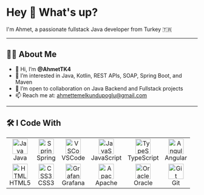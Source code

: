 <h1 align="left">Hey 👋 What's up?</h1>

<p align="left">I'm Ahmet, a passionate fullstack Java developer from Turkey 🇹🇷</p>

---

<h2 align="left">🧑‍💻 About Me</h2>

<ul align="left">
  <li>👋 Hi, I’m <strong>@AhmetTK4</strong></li>
  <li>👀 I’m interested in Java, Kotlin, REST APIs, SOAP, Spring Boot, and Maven</li>
  <li>💼 I’m open to collaboration on Java Backend and Fullstack projects</li>
  <li>📫 Reach me at: <a href="mailto:ahmettemelkundupoglu@gmail.com">ahmettemelkundupoglu@gmail.com</a></li>
</ul>

---

<h2 align="left">🛠️ I Code With</h2>

<table>
  <tr>
    <td align="center"><img src="https://cdn.jsdelivr.net/gh/devicons/devicon/icons/java/java-original.svg" height="40" alt="Java" /><br>Java</td>
    <td align="center"><img src="https://cdn.jsdelivr.net/gh/devicons/devicon/icons/spring/spring-original.svg" height="40" alt="Spring" /><br>Spring</td>
    <td align="center"><img src="https://cdn.jsdelivr.net/gh/devicons/devicon/icons/vscode/vscode-original.svg" height="40" alt="VSCode" /><br>VSCode</td>
    <td align="center"><img src="https://cdn.jsdelivr.net/gh/devicons/devicon/icons/javascript/javascript-original.svg" height="40" alt="JavaScript" /><br>JavaScript</td>
    <td align="center"><img src="https://cdn.jsdelivr.net/gh/devicons/devicon/icons/typescript/typescript-original.svg" height="40" alt="TypeScript" /><br>TypeScript</td>
    <td align="center"><img src="https://cdn.jsdelivr.net/gh/devicons/devicon/icons/angularjs/angularjs-original.svg" height="40" alt="Angular" /><br>Angular</td>
  </tr>
  <tr>
    <td align="center"><img src="https://cdn.jsdelivr.net/gh/devicons/devicon/icons/html5/html5-original.svg" height="40" alt="HTML5" /><br>HTML5</td>
    <td align="center"><img src="https://cdn.jsdelivr.net/gh/devicons/devicon/icons/css3/css3-original.svg" height="40" alt="CSS3" /><br>CSS3</td>
    <td align="center"><img src="https://cdn.jsdelivr.net/gh/devicons/devicon/icons/grafana/grafana-original.svg" height="40" alt="Grafana" /><br>Grafana</td>
    <td align="center"><img src="https://cdn.jsdelivr.net/gh/devicons/devicon/icons/apache/apache-original.svg" height="40" alt="Apache" /><br>Apache</td>
    <td align="center"><img src="https://cdn.jsdelivr.net/gh/devicons/devicon/icons/oracle/oracle-original.svg" height="40" alt="Oracle" /><br>Oracle</td>
    <td align="center"><img src="https://cdn.jsdelivr.net/gh/devicons/devicon/icons/git/git-original.svg" height="40" alt="Git" /><br>Git</td>
  </tr>
</table>
